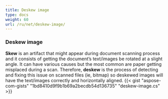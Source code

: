 ```yaml
---
title: Deskew image
type: docs
weight: 60
url: /ru/net/deskew-image/
---
```


### **Deskew image**
**Skew** is an artifact that might appear during document scanning process and it consists of getting the document’s text/images be rotated at a slight angle.
It can have various causes but the most common are paper getting misplaced during a scan.
Therefore, **deskew** is the process of detecting and fixing this issue on scanned files (ie, bitmap) so deskewed images will have the text/images correctly and horizontally aligned.
{{< gist "aspose-com-gists" "1bd8410d9f9b1b69a2becdb54d136735" "deskew-image.cs" >}}






